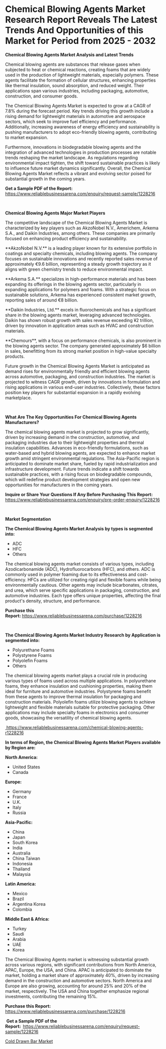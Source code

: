 <p><h1>Chemical Blowing Agents Market Research Report Reveals The Latest Trends And Opportunities of this Market for Period from 2025 - 2032</h1></p><p><strong>Chemical Blowing Agents Market Analysis and Latest Trends</strong></p>
<p><p>Chemical blowing agents are substances that release gases when subjected to heat or chemical reactions, creating foams that are widely used in the production of lightweight materials, especially polymers. These agents facilitate the formation of cellular structures, enhancing properties like thermal insulation, sound absorption, and reduced weight. Their applications span various industries, including packaging, automotive, construction, and consumer goods.</p><p>The Chemical Blowing Agents Market is expected to grow at a CAGR of 7.8% during the forecast period. Key trends driving this growth include a rising demand for lightweight materials in automotive and aerospace sectors, which seek to improve fuel efficiency and performance. Additionally, increasing awareness of energy efficiency and sustainability is pushing manufacturers to adopt eco-friendly blowing agents, contributing to market expansion.</p><p>Furthermore, innovations in biodegradable blowing agents and the integration of advanced technologies in production processes are notable trends reshaping the market landscape. As regulations regarding environmental impact tighten, the shift toward sustainable practices is likely to influence future market dynamics significantly. Overall, the Chemical Blowing Agents Market reflects a vibrant and evolving sector poised for substantial growth in the coming years.</p></p>
<p><strong>Get a Sample PDF of the Report:&nbsp;</strong> <a href="https://www.reliablebusinessarena.com/enquiry/request-sample/1228216?utm_campaign=2396&utm_medium=2&utm_source=Github&utm_content=ia&utm_term=01042025&utm_id=chemical-blowing-agents">https://www.reliablebusinessarena.com/enquiry/request-sample/1228216</a></p>
<p>&nbsp;</p>
<p><strong>Chemical Blowing Agents Major Market Players</strong></p>
<p><p>The competitive landscape of the Chemical Blowing Agents Market is characterized by key players such as AkzoNobel N.V., Americhem, Arkema S.A., and Daikin Industries, among others. These companies are primarily focused on enhancing product efficiency and sustainability.</p><p>**AkzoNobel N.V.** is a leading player known for its extensive portfolio in coatings and specialty chemicals, including blowing agents. The company focuses on sustainable innovations and recently reported sales revenue of approximately €9.6 billion, representing a steady growth trajectory as it aligns with green chemistry trends to reduce environmental impact.</p><p>**Arkema S.A.** specializes in high-performance materials and has been expanding its offerings in the blowing agents sector, particularly in expanding applications for polymers and foams. With a strategic focus on sustainable solutions, Arkema has experienced consistent market growth, reporting sales of around €8 billion.</p><p>**Daikin Industries, Ltd.** excels in fluorochemicals and has a significant share in the blowing agents market, leveraging advanced technologies. Daikin has shown robust growth with sales revenue exceeding ¥2 trillion, driven by innovation in application areas such as HVAC and construction materials.</p><p>**Chemours**, with a focus on performance chemicals, is also prominent in the blowing agents sector. The company generated approximately $6 billion in sales, benefitting from its strong market position in high-value specialty products.</p><p>Future growth in the Chemical Blowing Agents Market is anticipated as demand rises for environmentally friendly and efficient blowing agents across automotive, packaging, and construction industries. The market is projected to witness CAGR growth, driven by innovations in formulation and rising applications in various end-user industries. Collectively, these factors position key players for substantial expansion in a rapidly evolving marketplace.</p></p>
<p>&nbsp;</p>
<p><strong>What Are The Key Opportunities For Chemical Blowing Agents Manufacturers?</strong></p>
<p><p>The chemical blowing agents market is projected to grow significantly, driven by increasing demand in the construction, automotive, and packaging industries due to their lightweight properties and thermal insulation capabilities. Advances in eco-friendly formulations, such as water-based and hybrid blowing agents, are expected to enhance market growth amid stringent environmental regulations. The Asia-Pacific region is anticipated to dominate market share, fueled by rapid industrialization and infrastructure development. Future trends indicate a shift towards sustainable practices, with a rising focus on biodegradable compounds, which will redefine product development strategies and open new opportunities for manufacturers in the coming years.</p></p>
<p><strong>Inquire or Share Your Questions If Any Before Purchasing This Report:</strong> <a href="https://www.reliablebusinessarena.com/enquiry/pre-order-enquiry/1228216?utm_campaign=2396&utm_medium=2&utm_source=Github&utm_content=ia&utm_term=01042025&utm_id=chemical-blowing-agents">https://www.reliablebusinessarena.com/enquiry/pre-order-enquiry/1228216</a></p>
<p>&nbsp;</p>
<p><strong>Market Segmentation</strong></p>
<p><strong>The Chemical Blowing Agents Market Analysis by types is segmented into:</strong></p>
<p><ul><li>ADC</li><li>HFC</li><li>Others</li></ul></p>
<p><p>The chemical blowing agents market consists of various types, including Azodicarbonamide (ADC), Hydrofluorocarbons (HFC), and others. ADC is commonly used in polymer foaming due to its effectiveness and cost-efficiency. HFCs are utilized for creating rigid and flexible foams while being environmentally cautious. Other agents may include bicarbonates, citrates, and urea, which serve specific applications in packaging, construction, and automotive industries. Each type offers unique properties, affecting the final product's density, structure, and performance.</p></p>
<p><strong>Purchase this Report:&nbsp;</strong><a href="https://www.reliablebusinessarena.com/purchase/1228216?utm_campaign=2396&utm_medium=2&utm_source=Github&utm_content=ia&utm_term=01042025&utm_id=chemical-blowing-agents">https://www.reliablebusinessarena.com/purchase/1228216</a></p>
<p>&nbsp;</p>
<p><strong>The Chemical Blowing Agents Market Industry Research by Application is segmented into:</strong></p>
<p><ul><li>Polyurethane Foams</li><li>Polystyrene Foams</li><li>Polyolefin Foams</li><li>Others</li></ul></p>
<p><p>The chemical blowing agents market plays a crucial role in producing various types of foams used across multiple applications. In polyurethane foams, they enhance insulation and cushioning properties, making them ideal for furniture and automotive industries. Polystyrene foams benefit from these agents to improve thermal insulation for packaging and construction materials. Polyolefin foams utilize blowing agents to achieve lightweight and flexible materials suitable for protective packaging. Other applications may include specialty foams in electronics and consumer goods, showcasing the versatility of chemical blowing agents.</p></p>
<p><a href="https://www.reliablebusinessarena.com/chemical-blowing-agents-r1228216?utm_campaign=2396&utm_medium=2&utm_source=Github&utm_content=ia&utm_term=01042025&utm_id=chemical-blowing-agents">&nbsp;https://www.reliablebusinessarena.com/chemical-blowing-agents-r1228216</a></p>
<p><strong>In terms of Region, the Chemical Blowing Agents Market Players available by Region are:</strong></p>
<p>
    <p> <strong> North America: </strong>
        <ul>
            <li>United States</li>
            <li>Canada</li>
        </ul>
        </p> 
    <p> <strong> Europe: </strong>
        <ul>
            <li>Germany</li>
            <li>France</li>
            <li>U.K.</li>
            <li>Italy</li>
            <li>Russia</li>
        </ul>
        </p> 
    <p> <strong> Asia-Pacific: </strong>
        <ul>
            <li>China</li>
            <li>Japan</li>
            <li>South Korea</li>
            <li>India</li>
            <li>Australia</li>
            <li>China Taiwan</li>
            <li>Indonesia</li>
            <li>Thailand</li>
            <li>Malaysia</li>
        </ul>
        </p> 
    <p> <strong> Latin America: </strong>
        <ul>
            <li>Mexico</li>
            <li>Brazil</li>
            <li>Argentina Korea</li>
            <li>Colombia</li>
        </ul>
        </p> 
    <p> <strong> Middle East & Africa: </strong>
        <ul>
            <li>Turkey</li>
            <li>Saudi</li>
            <li>Arabia</li>
            <li>UAE</li>
            <li>Korea</li>
        </ul>
    </p>
    </p>
<p><p>The Chemical Blowing Agents market is witnessing substantial growth across various regions, with significant contributions from North America, APAC, Europe, the USA, and China. APAC is anticipated to dominate the market, holding a market share of approximately 40%, driven by increasing demand in the construction and automotive sectors. North America and Europe are also growing, accounting for around 25% and 20% of the market, respectively. The USA and China together emphasize regional investments, contributing the remaining 15%.</p></p>
<p><strong>Purchase this Report: </strong><a href="https://www.reliablebusinessarena.com/purchase/1228216?utm_campaign=2396&utm_medium=2&utm_source=Github&utm_content=ia&utm_term=01042025&utm_id=chemical-blowing-agents">https://www.reliablebusinessarena.com/purchase/1228216</a></p>
<p>&nbsp;<strong>Get a Sample PDF of the Report:&nbsp;&nbsp;</strong><a href="https://www.reliablebusinessarena.com/enquiry/request-sample/1228216?utm_campaign=2396&utm_medium=2&utm_source=Github&utm_content=ia&utm_term=01042025&utm_id=chemical-blowing-agents">https://www.reliablebusinessarena.com/enquiry/request-sample/1228216</a></p>
<p><strong></strong></p>
<p><p><a href="https://github.com/gullattedenna/Market-Research-Report-List-1/blob/main/cold-drawn-bar-market.md?utm_campaign=2396&utm_medium=2&utm_source=Github&utm_content=ia&utm_term=01042025&utm_id=chemical-blowing-agents">Cold Drawn Bar Market</a></p></p>